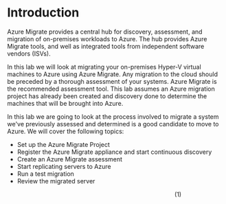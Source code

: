 # Introduction

Azure Migrate provides a central hub for discovery, assessment, and migration of on-premises workloads to Azure. The hub provides Azure Migrate tools, and well as integrated tools from independent software vendors (ISVs).

In this lab we will look at migrating your on-premises Hyper-V virtual machines to Azure using Azure Migrate. Any migration to the cloud should be preceded by a thorough assessment of your systems. Azure Migrate is the recommended assessment tool. This lab assumes an Azure migration project has already been created and discovery done to determine the machines that will be brought into Azure. 

In this lab we are going to look at the process involved to migrate a system we've previously assessed and determined is a good candidate to move to Azure. We will cover the following topics:

  * Set up the Azure Migrate Project
  * Register the Azure Migrate appliance and start continuous discovery
  * Create an Azure Migrate assessment
  * Start replicating servers to Azure
  * Run a test migration
  * Review the migrated server



&nbsp;&nbsp;&nbsp;&nbsp;&nbsp;&nbsp;&nbsp;&nbsp;&nbsp;&nbsp;&nbsp;&nbsp;&nbsp;&nbsp;&nbsp;&nbsp;&nbsp;&nbsp;&nbsp;&nbsp;&nbsp;&nbsp;&nbsp;&nbsp;&nbsp;&nbsp;&nbsp;&nbsp;&nbsp;&nbsp;&nbsp;&nbsp;&nbsp;&nbsp;&nbsp;&nbsp;&nbsp;&nbsp;&nbsp;&nbsp;&nbsp;&nbsp;&nbsp;&nbsp;&nbsp;&nbsp;&nbsp;&nbsp;&nbsp;&nbsp;&nbsp;&nbsp;&nbsp;&nbsp;&nbsp;&nbsp;&nbsp;&nbsp;&nbsp;&nbsp;&nbsp;&nbsp;&nbsp;&nbsp;&nbsp;&nbsp;&nbsp;&nbsp;&nbsp;&nbsp;&nbsp;&nbsp;&nbsp;&nbsp;&nbsp;&nbsp;&nbsp;&nbsp;&nbsp;&nbsp;&nbsp;&nbsp;&nbsp;&nbsp;&nbsp;&nbsp;&nbsp;&nbsp;&nbsp;&nbsp;&nbsp;&nbsp;&nbsp;&nbsp;&nbsp;&nbsp;&nbsp;&nbsp;&nbsp;(1)

